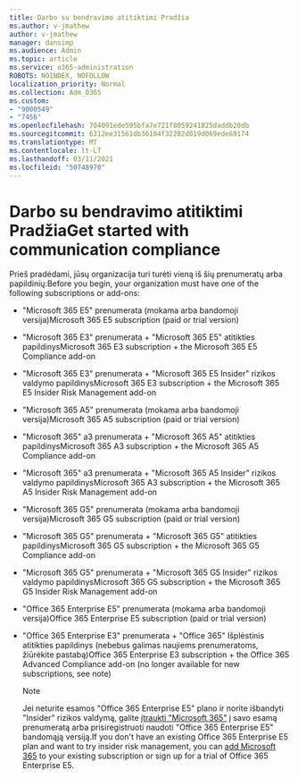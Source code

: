```yaml
---
title: Darbo su bendravimo atitiktimi Pradžia
ms.author: v-jmathew
author: v-jmathew
manager: dansimp
ms.audience: Admin
ms.topic: article
ms.service: o365-administration
ROBOTS: NOINDEX, NOFOLLOW
localization_priority: Normal
ms.collection: Adm_O365
ms.custom:
- "9000549"
- "7456"
ms.openlocfilehash: 704091ede595bfa7e721f8059241825daddb20db
ms.sourcegitcommit: 6312ee31561db36104f32282d019d069ede69174
ms.translationtype: MT
ms.contentlocale: lt-LT
ms.lasthandoff: 03/11/2021
ms.locfileid: "50748970"
---
```

# <a name="get-started-with-communication-compliance"></a><span data-ttu-id="10fee-102">Darbo su bendravimo atitiktimi Pradžia</span><span class="sxs-lookup"><span data-stu-id="10fee-102">Get started with communication compliance</span></span>

<span data-ttu-id="10fee-103">Prieš pradėdami, jūsų organizacija turi turėti vieną iš šių prenumeratų arba papildinių:</span><span class="sxs-lookup"><span data-stu-id="10fee-103">Before you begin, your organization must have one of the following subscriptions or add-ons:</span></span>

* <span data-ttu-id="10fee-104">"Microsoft 365 E5" prenumerata (mokama arba bandomoji versija)</span><span class="sxs-lookup"><span data-stu-id="10fee-104">Microsoft 365 E5 subscription (paid or trial version)</span></span>
* <span data-ttu-id="10fee-105">"Microsoft 365 E3" prenumerata + "Microsoft 365 E5" atitikties papildinys</span><span class="sxs-lookup"><span data-stu-id="10fee-105">Microsoft 365 E3 subscription + the Microsoft 365 E5 Compliance add-on</span></span>
* <span data-ttu-id="10fee-106">"Microsoft 365 E3" prenumerata + "Microsoft 365 E5 Insider" rizikos valdymo papildinys</span><span class="sxs-lookup"><span data-stu-id="10fee-106">Microsoft 365 E3 subscription + the Microsoft 365 E5 Insider Risk Management add-on</span></span>
* <span data-ttu-id="10fee-107">"Microsoft 365 A5" prenumerata (mokama arba bandomoji versija)</span><span class="sxs-lookup"><span data-stu-id="10fee-107">Microsoft 365 A5 subscription (paid or trial version)</span></span>
* <span data-ttu-id="10fee-108">"Microsoft 365" a3 prenumerata + "Microsoft 365 A5" atitikties papildinys</span><span class="sxs-lookup"><span data-stu-id="10fee-108">Microsoft 365 A3 subscription + the Microsoft 365 A5 Compliance add-on</span></span>
* <span data-ttu-id="10fee-109">"Microsoft 365" a3 prenumerata + "Microsoft 365 A5 Insider" rizikos valdymo papildinys</span><span class="sxs-lookup"><span data-stu-id="10fee-109">Microsoft 365 A3 subscription + the Microsoft 365 A5 Insider Risk Management add-on</span></span>
* <span data-ttu-id="10fee-110">"Microsoft 365 G5" prenumerata (mokama arba bandomoji versija)</span><span class="sxs-lookup"><span data-stu-id="10fee-110">Microsoft 365 G5 subscription (paid or trial version)</span></span>
* <span data-ttu-id="10fee-111">"Microsoft 365 G5" prenumerata + "Microsoft 365 G5" atitikties papildinys</span><span class="sxs-lookup"><span data-stu-id="10fee-111">Microsoft 365 G5 subscription + the Microsoft 365 G5 Compliance add-on</span></span>
* <span data-ttu-id="10fee-112">"Microsoft 365 G5" prenumerata + "Microsoft 365 G5 Insider" rizikos valdymo papildinys</span><span class="sxs-lookup"><span data-stu-id="10fee-112">Microsoft 365 G5 subscription + the Microsoft 365 G5 Insider Risk Management add-on</span></span>
* <span data-ttu-id="10fee-113">"Office 365 Enterprise E5" prenumerata (mokama arba bandomoji versija)</span><span class="sxs-lookup"><span data-stu-id="10fee-113">Office 365 Enterprise E5 subscription (paid or trial version)</span></span>
* <span data-ttu-id="10fee-114">"Office 365 Enterprise E3" prenumerata + "Office 365" Išplėstinis atitikties papildinys (nebebus galimas naujiems prenumeratoms, žiūrėkite pastabą)</span><span class="sxs-lookup"><span data-stu-id="10fee-114">Office 365 Enterprise E3 subscription + the Office 365 Advanced Compliance add-on (no longer available for new subscriptions, see note)</span></span>

    > [!NOTE]
    > <span data-ttu-id="10fee-115">Jei neturite esamos "Office 365 Enterprise E5" plano ir norite išbandyti "Insider" rizikos valdymą, galite [įtraukti "Microsoft 365"](https://go.microsoft.com/fwlink/?linkid=2130508) į savo esamą prenumeratą arba prisiregistruoti naudoti "Office 365 Enterprise E5" bandomąją versiją.</span><span class="sxs-lookup"><span data-stu-id="10fee-115">If you don't have an existing Office 365 Enterprise E5 plan and want to try insider risk management, you can [add Microsoft 365](https://go.microsoft.com/fwlink/?linkid=2130508) to your existing subscription or sign up for a trial of Office 365 Enterprise E5.</span></span>
